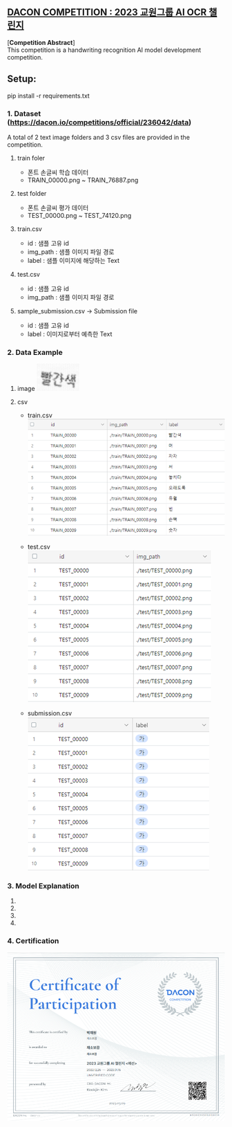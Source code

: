 ## [DACON COMPETITION : 2023 교원그룹 AI OCR 챌린지](https://dacon.io/competitions/official/236042/overview/description)<br>

[**Competition Abstract**] <br>
  This competition is a handwriting recognition AI model development competition.<br>
  
## Setup: 
  pip install -r requirements.txt 
  
### 1. Dataset (https://dacon.io/competitions/official/236042/data)<br>
A total of 2 text image folders and 3 csv files are provided in the competition. <br>
 1) train foler
    - 폰트 손글씨 학습 데이터
    - TRAIN_00000.png ~ TRAIN_76887.png
    
 2) test folder 
    - 폰트 손글씨 평가 데이터
    - TEST_00000.png ~ TEST_74120.png
    
 3) train.csv
    - id : 샘플 고유 id
    - img_path : 샘플 이미지 파일 경로
    - label : 샘플 이미지에 해당하는 Text
 
 4) test.csv
    - id : 샘플 고유 id
    - img_path : 샘플 이미지 파일 경로

 5) sample_submission.csv -> Submission file
    - id : 샘플 고유 id
    - label : 이미지로부터 예측한 Text

### 2. Data Example
 1) image
    <img src = './img/train_img.PNG'>

 2) csv
    - train.csv<br>
      <img src = './img/train_csv_img.PNG'>

    - test.csv<br>
      <img src = './img/test_csv_img.PNG'>

    - submission.csv<br>
      <img src = './img/submission_csv_img.PNG'>

### 3. Model Explanation
 1)
 2)
 3)
 4)
 
 ### 4. Certification
 <img src = './img/OCR_Certification.PNG'>
